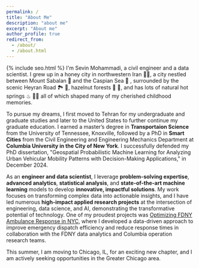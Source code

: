 ```yaml
---
permalink: /
title: "About Me"
description: "about me"
excerpt: "About me"
author_profile: true
redirect_from: 
  - /about/
  - /about.html
---
```

{% include seo.html %}
I'm Sevin Mohammadi, a civil engineer and a data scientist. I grew up in a honey city in northwestern Iran 🍯🐝, a city nestled between Mount Sabalan 🗻 and the Caspian Sea 🌊 , surrounded by the scenic Heyran Road 🏞 🍃, hazelnut forests 🌳 🌰, and has lots of natural hot springs ♨ 🏊‍♀️ all of which shaped many of my cherished childhood memories.

To pursue my dreams, I first moved to Tehran for my undergraduate and graduate studies and later to the United States to further continue my graduate education. I earned a master’s degree in **Transportaion Science** from the University of Tennessee, Knoxville, followed by a PhD in **Smart Cities** from the Civil Engineering and Engineering Mechanics Department at **Columbia University in the City of New York**. I successfully defended my PhD dissertation, "Geospatial Probabilistic Machine Learning for Analyzing Urban Vehicular Mobility Patterns with Decision-Making Applications," in December 2024.

As an **engineer and data scientist**, I leverage **problem-solving expertise**, **advanced analytics**, **statistical analysis**, and **state-of-the-art machine learning** models to develop **innovative, impactful solutions**. My work focuses on transforming complex data into actionable insights, and I have led numerous **high-impact applied research projects** at the intersection of engineering, data science, and AI, demonstrating the transformative potential of technology. One of my proudest projects was [Optimizing FDNY Ambulance Response in NYC](https://www.engineering.columbia.edu/about/news/optimizing-fdny-ambulance-response), where I developed a data-driven approach to improve emergency dispatch efficiency and reduce response times in collaboration with the FDNY data analytics and Columbia operation research teams.

This summer, I am moving to Chicago, IL, for an exciting new chapter, and I am actively seeking opportunities in the Greater Chicago area.

